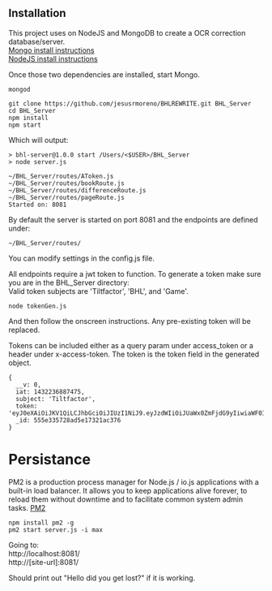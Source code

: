 ## Installation
This project uses on NodeJS and MongoDB to create a OCR correction database/server.  
[Mongo install instructions](http://docs.mongodb.org/manual/installation/)  
[NodeJS install instructions](https://github.com/creationix/nvm)

Once those two dependencies are installed, start Mongo.
``` [bash]
mongod
```

``` [bash]
git clone https://github.com/jesusrmoreno/BHLREWRITE.git BHL_Server
cd BHL_Server
npm install
npm start
```
Which will output:
``` [bash]
> bhl-server@1.0.0 start /Users/<$USER>/BHL_Server
> node server.js

~/BHL_Server/routes/AToken.js
~/BHL_Server/routes/bookRoute.js
~/BHL_Server/routes/differenceRoute.js
~/BHL_Server/routes/pageRoute.js
Started on: 8081

```
By default the server is started on port 8081 and the endpoints are defined under:  
```
~/BHL_Server/routes/
```
You can modify settings in the config.js file.


All endpoints require a jwt token to function. To generate a token make sure you are in the BHL_Server directory:  
Valid token subjects are 'Tiltfactor', 'BHL', and 'Game'.
```[bash]
node tokenGen.js
```
And then follow the onscreen instructions.
Any pre-existing token will be replaced. 

Tokens can be included either as a query param under access_token or a header under x-access-token.
The token is the token field in the generated object.
``` [json]
{ 
  __v: 0,
  iat: 1432236887475,
  subject: 'Tiltfactor',
  token: 'eyJ0eXAiOiJKV1QiLCJhbGciOiJIUzI1NiJ9.eyJzdWIiOiJUaWx0ZmFjdG9yIiwiaWF0IjoxNDMyMjM2ODg3NDc1LCJpc3MiOiJCSExTZXJ2ZXIifQ.opAZfrVHdNVo6PCzePBZKyVNuvPw_JnM7oRl1GUDk2Y',
  _id: 555e335728ad5e17321ac376 
}
```

# Persistance
PM2 is a production process manager for Node.js / io.js applications with a built-in load balancer. It allows you to keep applications alive forever, to reload them without downtime and to facilitate common system admin tasks.
[PM2](https://github.com/Unitech/pm2)
``` [bash]
npm install pm2 -g
pm2 start server.js -i max
```

Going to:   
http://localhost:8081/  
http://[site-url]:8081/  


Should print out "Hello did you get lost?" if it is working. 

